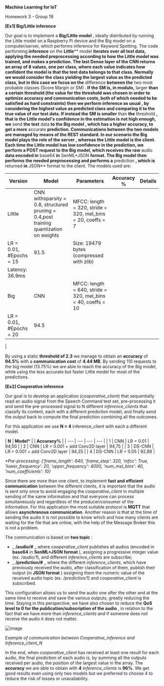 **Machine Learning for IoT**

Homework 3 - Group 19

**[Ex1] Big/Little inference**

Our goal is to implement a **Big/Little model** , ideally distributed by running the Little model on a Raspberry Pi device and the Big model on a computer/server, which performs inference for Keyword Spotting. The code performing **inference** on the **Little**** model **iterates over all test data, applying the needed preprocessing according to how the Little model was trained, and makes a prediction. The last Dense layer of the CNN returns an array of 8 values, one per class, where each value indicates how confident the model is that the test data belongs to that class. Normally we would consider the class yielding the largest value as the predicted class, but in this case we focus on the** difference **between the** two most probable classes (Score Margin or SM) **. If the SM is, in modulo,** larger ****than** a certain **threshold** (the value for the threshold was chosen in order to optimize accuracy and communication costs, both of which needed to be satisfied as hard constraints) then we perform **inference as usual** , by considering the highest value as predicted class and comparing it to the true value of our test data. If instead the **SM** is **smaller**** than **the** threshold **, that is the Little model&#39;s confidence in the estimation is not high enough, we** send **the test** data ****to the Big model** , which has a higher accuracy, to get a **more**** accurate ****prediction**. Communications between the two models are managed by means of the **REST** standard. In our scenario the **Big** model plays the role of the **server** , whereas the **Little** model is the **client**. Each time the Little model has low confidence in the prediction, we perform a **POST** request to the Big model, which receives the **raw**** audio **data encoded in** base64 **in** SenML+JSON **format. The Big model then performs the needed preprocessing and performs a** prediction **, which is** returned **in** JSON** format to the client. The models used are:

| **Version** | **Model** | **Parameters** | **Accuracy %** | **Details** |
| --- | --- | --- | --- | --- |
| Little | CNN withsparsity = 0.8, structured pruning = 0.4,post training quantization on weights | MFCC: length = 320, stride = 320, mel\_bins = 20, coeffs = 7
LR = 0.01, #Epochs = 15 | 91.5 | Size: 19479 bytes (compressed with zlib)
Latency: 36.9ms |
| Big | CNN | MFCC: length = 640, stride = 320, mel\_bins = 40, coeffs = 10
LR = 0.01, #Epochs = 20 | 94.5 |
 |

By using a static **threshold of 2.3** we manage to obtain an **accuracy** of **94.5%** with a **communication cost** of **4.44 MB**. By sending 110 requests to the big model (13.75%) we are able to reach the accuracy of the Big model, while using the less accurate but faster Little model for most of the predictions.

**[Ex2] Cooperative inference**

Our goal is to develop an application (_cooperative\_client_) that sequentially read an audio signal from the Speech Command test set, pre-processing it and send the pre-processed signal to N different _inference\_clients_ that classify its content, each with a different prediction model, and finally send the output back to compute the final prediction combining all the outcomes.

For this application we use **N = 4** inference\_client with each a different model.

| **N** | **Model\*** |
 | **Accuracy%** |
| --- | --- | --- | --- |
| 1 | CNN | LR = 0.01 | 94,50 |
| 2 | CNN | LR = 0.001 + add Conv2D layer | 94,75 |
| 3 | DS-CNN | LR = 0.001 + add Conv2D layer | 94,25 |
| 4 | DS-CNN | LR = 0.05 | 92,88 |

_\*Pre-processing: {&#39;frame\_length&#39;: 640, &#39;frame\_step&#39;: 320, &#39;mfcc&#39;: True, &#39;lower\_frequency&#39;: 20, &#39;upper\_frequency&#39;: 4000, &#39;num\_mel\_bins&#39;: 40, &#39;num\_coefficients&#39;: 10}_

Since there are more than one client, to implement **fast and efficient communication** between the different clients, it is important that the audio is sent only once to avoid engaging the _cooperative\_client_ in multiple sending of the same information and that everyone can process simultaneously and regardless of the producer/consumer of the information. For this application the most suitable protocol is **MQTT** that allows **asynchronous communication**. Another reason is that at the time of sending the audio it is not possible to know which and how many clients are waiting for the file that are online, with the help of the Message Broker this is not a problem.

The communication is based on **two topic** :

- _ **/audio/#** _ where _cooperative\_client_ publishes all audios (encoded in **base64** in **SenML+JSON format** ), assigning a progressive integer value (ex. _/audio/1_), and different _inference\_clients_ are subscribe;
- _ **/prediction/#** _ where the different _inference\_clients_, which have previously received the audio, after classification of them, publish their output (in **JSON format** ) assigning them the numeric value of the received audio topic (ex. _/prediction/1_) and _cooperative\_client_ is subscribed.

This configuration allows us to send the audio one after the other and at the same time to receive and save the various outputs, greatly reducing the time. Staying in this perspective, we have also chosen to reduce the **QoS level to 0 for the publication/subscription of the audio** , in relation to the fact that we have more than _inference\_clients_ and if someone does not receive the audio it does not matter.

![image](https://user-images.githubusercontent.com/58779561/134764236-646f850f-a764-4542-90bc-25226ea39743.png)

_Example of communication between Cooperative\_inference and Inference\_client\_N_

In the end, when _cooperative\_client_ has received at least one result for each audio, the final prediction of each audio is, by summing all the outputs received per audio, the position of the largest value in the array. The **accuracy** we are able to obtain with **4** _inference\_clients_ is **96%.** We get good results even using only two models but we preferred to choose 4 to reduce the risk of losses or unavailability.
